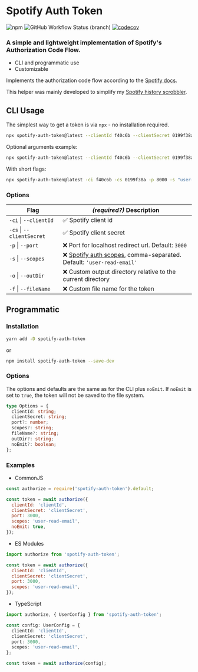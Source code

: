 # Spotify Auth Token

![npm](https://img.shields.io/npm/v/spotify-auth-token) ![GitHub Workflow Status (branch)](https://img.shields.io/github/workflow/status/eegli/spotify-auth-token/ci-unit-tests/main) [![codecov](https://codecov.io/gh/eegli/spotify-auth-token/branch/main/graph/badge.svg?token=2GK6L7KXTD)](https://codecov.io/gh/eegli/spotify-auth-token)

### A simple and lightweight implementation of Spotify's Authorization Code Flow.

- CLI and programmatic use
- Customizable

Implements the authorization code flow according to the [Spotify docs](https://developer.spotify.com/documentation/general/guides/authorization/code-flow/).

This helper was mainly developed to simplify my [Spotify history scrobbler](https://github.com/eegli/spotify-history).

## CLI Usage

The simplest way to get a token is via `npx` - no installation required.

```bash
npx spotify-auth-token@latest --clientId f40c6b --clientSecret 0199f38a
```

Optional arguments example:

```bash
npx spotify-auth-token@latest --clientId f40c6b --clientSecret 0199f38a --port 8000 --scopes "user-library-read,user-top-read"
```

With short flags:

```bash
npx spotify-auth-token@latest -ci f40c6b -cs 0199f38a -p 8000 -s "user-library-read,user-top-read"
```

### Options

| Flag                      | **_(required?)_** Description                                                                                                                             |
| ------------------------- | --------------------------------------------------------------------------------------------------------------------------------------------------------- |
| `-ci` \| `--clientId`     | ✅ Spotify client id                                                                                                                                      |
| `-cs` \| `--clientSecret` | ✅ Spotify client secret                                                                                                                                  |
| `-p` \| `--port`          | ❌ Port for localhost redirect url. Default: `3000`                                                                                                       |
| `-s` \| `--scopes`        | ❌ [Spotify auth scopes](https://developer.spotify.com/documentation/general/guides/authorization/scopes/), comma-separated. Default: `'user-read-email'` |
| `-o` \| `--outDir`        | ❌ Custom output directory relative to the current directory                                                                                              |
| `-f` \| `--fileName`      | ❌ Custom file name for the token                                                                                                                         |

## Programmatic

### Installation

```bash
yarn add -D spotify-auth-token
```

or

```bash
npm install spotify-auth-token --save-dev
```

### Options

The options and defaults are the same as for the CLI plus `noEmit`. If
`noEmit` is set to `true`, the token will not be saved to the file
system.

```ts
type Options = {
  clientId: string;
  clientSecret: string;
  port?: number;
  scopes?: string;
  fileName?: string;
  outDir?: string;
  noEmit?: boolean;
};
```

### Examples

- CommonJS

```js
const authorize = require('spotify-auth-token').default;

const token = await authorize({
  clientId: 'clientId',
  clientSecret: 'clientSecret',
  port: 3000,
  scopes: 'user-read-email',
  noEmit: true,
});
```

- ES Modules

```js
import authorize from 'spotify-auth-token';

const token = await authorize({
  clientId: 'clientId',
  clientSecret: 'clientSecret',
  port: 3000,
  scopes: 'user-read-email',
});
```

- TypeScript

```ts
import authorize, { UserConfig } from 'spotify-auth-token';

const config: UserConfig = {
  clientId: 'clientId',
  clientSecret: 'clientSecret',
  port: 3000,
  scopes: 'user-read-email',
};

const token = await authorize(config);
```

